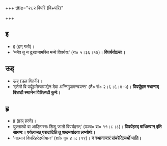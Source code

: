 +++
title="२८२ विपरि (वि+परि)"

+++

## इ
- इ (इण् गतौ)।
- 'ममैव तु न दुःखानामस्ति मन्ये विपर्ययः' (रा० ५।३६।१४)। **विपर्ययोऽन्तः।**

## ऊह्
- ऊह् (ऊह वितर्के)।
- 'एतेमौ वि पर्यूहामेत्यन्नाद्येन देवा अग्निमुपामन्त्रयन्त' (तै० सं० २।६।६।४-५)। **विपर्यूहाम स्थानाद् विभ्रष्टौ स्थानेन विश्लिष्टौ कुर्मः।**

## हृ
- हृ (हृञ् हरणे)।
- युक्ताश्वो वा आङ्गिरसः शिशू जातौ विपर्यहरत्' (पञ्च० ब्रा० ११।८।८)। **विपर्यहरद् बाधितवान् इति सायणः। पर्यत्यजत् परादादिति तु शब्दमर्यादया लभ्योर्थः।**
- 'नात्मानं विपरिहरेदधीयानः' (शां० गृ० ४।८।१९)। **न स्थानान्तरं संचरेदित्यर्थो भाति।**
